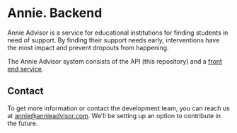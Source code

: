 # Annie. Backend

Annie Advisor is a service for educational institutions for finding students in need of support. By finding their support needs early, interventions have the most impact and prevent dropouts from happening.

The Annie Advisor system consists of the API (this repository) and a [front end service](https://github.com/Annie-Advisor/Annie-UI-CE).

## Contact

To get more information or contact the development team, you can reach us at annie@annieadvisor.com. We'll be setting up an option to contribute in the future.
